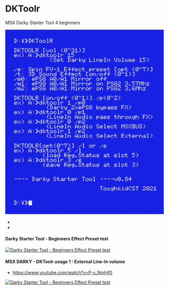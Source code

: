 # DKToolr
 MSX Darky Starter Tool 4 beginners

![MSX Darky Starter Tool 4 beginners](DKToolR8.jpg)

*
*
#### Darky Starter Tool - Beginners Effect Preset test
 
 
[![Darky Starter Tool - Beginners Effect Preset test](https://yt-embed.herokuapp.com/embed?v=UbZ_WyOio24)](https://youtu.be/UbZ_WyOio24 "Darky Starter Tool - Beginners Effect Preset test")


#### MSX DARKY - DKToolr usage 1 : External Line-In volume
- https://www.youtube.com/watch?v=P-y_Njnhjf0

[![Darky Starter Tool - Beginners Effect Preset test](https://yt-embed.herokuapp.com/embed?v=P-y_Njnhjf0)](https://www.youtube.com/watch?v=P-y_Njnhjf0 "Darky Starter Tool - Beginners Effect Preset test")
